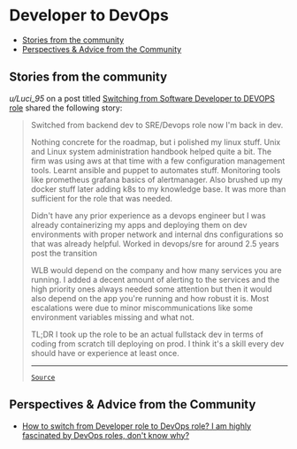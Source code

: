 <!-- omit from toc -->
# Developer to DevOps

- [Stories from the community](#stories-from-the-community)
- [Perspectives \& Advice from the Community](#perspectives--advice-from-the-community)

## Stories from the community

_u/Luci\_95_ on a post titled [Switching from Software Developer to DEVOPS role](https://www.reddit.com/r/developersIndia/comments/1fjk7h5/switching_from_software_developer_to_devops_role/) shared the following story:

<blockquote>

Switched from backend dev to SRE/Devops role now I'm back in dev.

Nothing concrete for the roadmap, but i polished my linux stuff. Unix and Linux system administration handbook helped quite a bit. The firm was using aws at that time with a few configuration management tools. Learnt ansible and puppet to automates stuff. Monitoring tools like prometheus grafana basics of alertmanager. Also brushed up my docker stuff later adding k8s to my knowledge base. It was more than sufficient for the role that was needed.

Didn't have any prior experience as a devops engineer but I was already containerizing my apps and deploying them on dev environments with proper network and internal dns configurations so that was already helpful. Worked in devops/sre for around 2.5 years post the transition

WLB would depend on the company and how many services you are running. I added a decent amount of alerting to the services and the high priority ones always needed some attention but then it would also depend on the app you're running and how robust it is. Most escalations were due to minor miscommunications like some environment variables missing and what not.

TL;DR I took up the role to be an actual fullstack dev in terms of coding from scratch till deploying on prod. I think it's a skill every dev should have or experience at least once.

---

[`Source`](https://www.reddit.com/r/developersIndia/comments/1fjk7h5/comment/lnot6k4/)

</blockquote>

## Perspectives & Advice from the Community

- [How to switch from Developer role to DevOps role? I am highly fascinated by DevOps roles, don't know why?](https://www.reddit.com/r/developersIndia/comments/1b585la/how_to_switch_from_developer_role_to_devops_role/)
